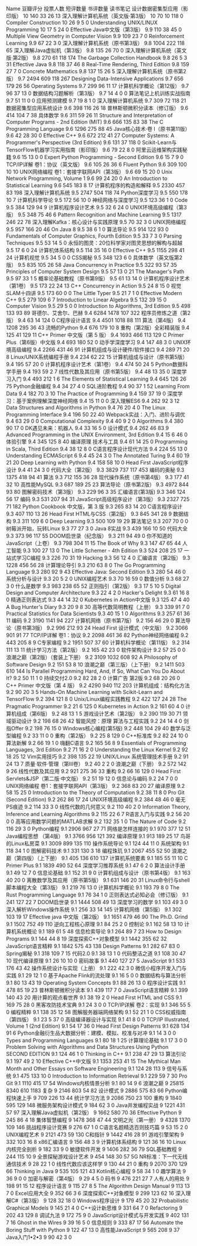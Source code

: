 Name	豆瓣评分	投票人数	短评数量	书评数量	读书笔记
设计数据密集型应用（影印版）	10	140	33	26	13
深入理解计算机系统（英文版·第3版）	10	70	10	118	0
Compiler Construction	10	26	9	5	0
Understanding UNIX/LINUX  Programming	10	17	5	24	0
Effective Java中文版（第3版）	9.9	110	38	45	0
Multiple View Geometry in Computer Vision	9.9	109	23	7	0
Reinforcement Learning	9.9	67	22	3	0
深入理解计算机系统（原书第3版）	9.8	1004	222	118	65
深入理解Java虚拟机（第3版）	9.8	135	26	70	0
深入理解计算机系统（英文版·第2版）	9.8	270	61	118	174
The Garbage Collection Handbook	9.8	26	5	3	31
Effective Java	9.8	118	37	46	8
Real-Time Rendering, Third Edition	9.8	159	27	7	0
Concrete Mathematics	9.8	137	15	26	5
深入理解计算机系统（原书第2版）	9.7	2494	609	118	267
Designing Data-Intensive Applications	9.7	656	179	26	56
Operating Systems	9.7	299	96	11	17
计算机科学概论（第12版）	9.7	96	37	13	0
数据结构习题解析（第3版）	9.7	14	4	0	0
算法笔记上机训练实战指南	9.7	51	11	0	0
应用预测建模	9.7	19	8	1	0
深入理解计算机系统	9.7	309	72	118	21
数据密集型应用系统设计	9.6	398	116	26	18
普林斯顿微积分读本（修订版）	9.6	414	104	7	38
具体数学	9.6	311	59	26	11
Structure and Interpretation of Computer Programs - 2nd Edition (MIT)	9.6	666	135	83	38
The  C Programming Language	9.6	1296	275	88	45
Java核心技术·卷 I（原书第11版）	9.6	42	28	30	0
Effective C++	9.6	672	212	41	27
Computer Systems: A Programmer&#39;s Perspective (3rd Edition)	9.6	131	37	118	0
Scikit-Learn与TensorFlow机器学习实用指南（影印版）	9.6	79	22	8	0
阿里云运维架构实践秘籍	9.6	15	13	0	0
Expert Python Programming - Second Edition	9.6	15	7	9	0
TCP/IP详解 卷1：协议（英文版）	9.6	105	26	36	6
Fluent Python	9.6	309	100	10	10
UNIX网络编程 卷1：套接字联网API（第3版）	9.6	69	15	20	0
Unix Network Programming, Volume 1	9.6	99	24	20	0
An Introduction to Statistical Learning	9.6	545	183	8	17
计算机程序的构造和解释	9.5	2330	457	83	198
深入理解计算机系统	9.5	2747	504	118	74
Python深度学习	9.5	550	178	10	7
计算机科学导论	9.5	172	56	10	0
神经网络与深度学习	9.5	123	36	1	0
Code	9.5	384	129	94	9
计算机程序设计艺术	9.5	32	6	24	0
UNIX环境高级编程（第3版）	9.5	348	75	46	6
Pattern Recognition and Machine Learning	9.5	1317	246	22	78
深入理解Kafka：核心设计与实践原理	9.5	70	32	3	0
UNIX网络编程	9.5	957	166	20	46
On Java 8	9.5	38	6	1	0
算法导论	9.5	914	122	93	0
Fundamentals of Computer Graphics, Fourth Edition	9.5	33	7	3	0
Parsing Techniques	9.5	53	14	5	0
永恒的图灵：20位科学家对图灵思想的解构与超越	9.5	17	6	0	24
计算机体系结构	9.5	114	35	16	0
Effective C++	9.5	1155	298	41	24
计算机视觉	9.5	34	5	0	0
CSS揭秘	9.5	348	123	6	0
具体数学（英文版第2版）	9.5	835	105	26	58
Java Concurrency in Practice	9.5	322	93	57	35
Principles of Computer System Design	9.5	57	13	0	21
The Manager&#39;s Path	9.5	97	33	1	5
概率论基础教程（原书第9版）	9.5	61	13	14	0
计算机程序设计艺术（第1卷）	9.5	173	22	24	13
C++ Concurrency in Action	9.5	24	8	15	0
视觉SLAM十四讲	9.5	173	60	0	0
The Little Typer	9.5	21	7	1	0
Effective Modern C++	9.5	279	109	6	7
Introduction to Linear Algebra	9.5	132	39	15	0
Computer Vision	9.5	29	5	0	0
Introduction to Algorithms, 3rd Edition	9.5	498	133	93	89
哥德尔、艾舍尔、巴赫	9.4	6284	1478	107	322
程序员修炼之道（第2版）	9.4	63	14	124	0
C程序设计语言	9.4	4501	1018	88	111
算法（第4版）	9.4	1208	295	36	43
流畅的Python	9.4	676	179	10	8
重构（第2版）全彩精装版	9.4	125	41	129	11
C++ Primer 中文版（第 5 版）	9.4	1693	466	113	129
C Primer Plus（第6版）中文版	9.4	693	180	52	0
动手学深度学习	9.4	147	48	3	0
UNIX环境高级编程	9.4	2266	431	46	91
计算机组成与设计硬件/软件接口	9.4	289	71	20	8
Linux/UNIX系统编程手册	9.4	234	62	22	15
计算机组成与设计（原书第5版）	9.4	195	57	20	0
计算机程序设计艺术（第1卷）	9.4	474	50	24	5
Python数据科学手册	9.4	193	59	2	7
线性代数及其应用（原书第5版）	9.4	48	13	35	0
深度学习入门	9.4	493	212	1	6
The Elements of Statistical Learning	9.4	645	126	26	75
Python金融编程	9.4	34	27	4	0
SQL进阶教程	9.4	90	37	1	52
Learning From Data	9.4	182	70	3	10
The Practice of Programming	9.4	159	37	19	0
深度学习：基于案例理解深度神经网络	9.4	15	11	0	0
深入理解ES6	9.4	262	92	3	12
Data Structures and Algorithms in Python	9.4	76	20	4	0
The Linux Programming Interface	9.4	196	50	22	40
Webpack实战：入门、进阶与调优	9.4	63	29	0	0
Computational Complexity	9.4	40	9	2	0
Algorithms	9.4	380	90	17	0
DK遇见未来：机器人	9.4	33	16	5	0
设计模式	9.4	262	46	83	9
Advanced Programming in the UNIX Environment, 3rd Edition	9.4	15	6	46	0
体验引擎	9.4	345	125	8	40
编译原理 技术与工具	9.4	61	14	25	0
Programming in Scala, Third Edition	9.4	38	12	8	0
C语言程序设计现代方法	9.4	224	55	13	0
Understanding ECMAScript 6	9.4	45	24	3	0
The Annotated Turing	9.4	60	19	21	20
Deep Learning with Python	9.4	158	58	10	0
Head First JavaScript程序设计	9.4	41	24	3	0
代码大全（第2版）	9.3	3829	737	117	453
编码的奥秘	9.3	1375	418	94	41
算法	9.3	712	155	36	28
现代操作系统（原书第4版）	9.3	177	41	32	10
高性能MySQL	9.3	687	189	25	23
算法导论（原书第2版）	9.3	4972	844	93	80
图解密码技术（第3版）	9.3	229	96	3	35
汇编语言(第3版)	9.3	346	124	56	17
编码	9.3	531	207	94	31
JavaScript高级程序设计（第3版）	9.3	2327	725	71	182
Python Cookbook 中文版，第 3 版	9.3	265	83	14	20
C语言程序设计	9.3	407	110	13	26
Head First HTML与CSS（第2版）	9.3	845	341	28	9
数据结构	9.3	311	109	6	0
Deep Learning	9.3	500	109	19	29
算法笔记	9.3	207	70	0	0
树莓派开始，玩转Linux	9.3	77	27	3	0
Java 8实战	9.3	439	166	10	50
代码大全	9.3	373	96	117	55
DOOM启世录（纪念版）	9.3	211	94	49	0
你不知道的JavaScript（上卷）	9.3	798	304	11	15
The Book of Why	9.3	147	47	65	44
人工智能	9.3	100	27	13	0
The Little Schemer - 4th Edition	9.3	524	208	25	17
一站式学习C编程	9.3	226	70	31	19
Hacking	9.3	56	12	4	0
汇编语言（第2版）	9.3	1228	456	56	28
计算理论导引	9.3	210	63	8	0
The Go Programming Language	9.3	280	92	9	43
Effective Java: Second Edition	9.3	280	54	46	0
系统分析与设计	9.3	20	5	2	0
UNIX编程艺术	9.3	70	16	59	0
数值分析	9.3	68	27	3	0
什么是数学	9.3	983	238	65	52
正则指引（第2版）	9.3	17	5	10	5
Digital Design and Computer Architecture	9.3	22	4	2	0
Hacker&#39;s Delight	9.3	61	16	8	0
精通正则表达式	9.3	44	14	32	0
Kubernetes in Action中文版	9.3	125	47	4	40
A Bug Hunter&#39;s Diary	9.3	20	9	8	30
高等代数简明教程（上册）	9.3	339	91	7	0
Practical Statistics for Data Scientists	9.3	40	15	1	0
Algorithms	9.3	257	61	36	11
编码	9.2	3190	1141	94	227
计算机网络（原书第7版）	9.2	156	46	29	0
算法导论（原书第3版）	9.2	996	212	93	24
Head First 设计模式（中文版）	9.2	3066	901	91	77
TCP/IP详解 卷1：协议	9.2	2098	461	36	82
Python神经网络编程	9.2	443	205	8	9
C专家编程	9.2	1951	507	37	60
计算机科学概论（第11版）	9.2	314	111	13	11
统计学习方法（第2版）	9.2	165	42	23	0
软件架构设计	9.2	57	25	0	0
浪潮之巅（第2版）（套装上下册）	9.2	3109	1032	608	92
A Philosophy of Software Design	9.2	151	53	8	10
浪潮之巅（第三版）（上下册）	9.2	1411	503	610	144
Is Parallel Programming Hard, And, If So, What Can You Do About It?	9.2	50	11	1	0
持续交付2.0	9.2	82	28	2	0
计算广告 第2版	9.2	68	20	26	0
C++ Primer 中文版（第 4 版）	9.2	4290	940	112	203
计算机组成：结构化方法	9.2	90	20	3	5
Hands-On Machine Learning with Scikit-Learn and TensorFlow	9.2	394	121	8	0
Unix/Linux编程实践教程	9.2	422	127	24	28
The Pragmatic Programmer	9.2	21	6	125	0
Kubernetes in Action	9.2	161	60	4	0
计算机组成（第6版）	9.2	48	13	1	5
游戏设计艺术（第2版）	9.2	390	119	30	71
领域驱动设计	9.2	198	68	26	42
智能风控：原理 算法与工程实践	9.2	24	14	4	0
剑指Offer	9.2	198	76	15	0
Windows核心编程(第5版)	9.2	448	104	29	40
数学与泛型编程	9.2	33	11	0	0
重构（第2版）	9.2	25	8	129	0
C++标准库	9.2	82	24	10	0
算法新解	9.2	66	19	1	0
嗨翻C语言	9.2	165	56	8	9
Essentials of Programming Languages, 3rd Edition	9.2	71	16	2	0
Understanding the Linux Kernel	9.2	92	18	25	12
Vim实用技巧	9.2	398	135	22	19
UNIX/Linux 系统管理技术手册	9.2	91	24	13	7
质量·软件·管理（第Ⅲ卷）	9.2	40	2	2	0
浪潮之巅（下册）	9.2	572	142	9	26
线性代数及其应用	9.2	921	275	36	33
重构	9.2	66	16	129	0
Head First Servlets&amp;JSP（第二版·中文版）	9.2	51	19	12	0
信息论与编码	9.2	24	7	0	0
UNIX网络编程 卷1：套接字联网API（第3版）	9.2	368	83	20	27
编译原理	9.2	58	15	25	0
Introduction to the Theory of Computation	9.2	38	11	8	0
Pro Git (Second Edition)	9.2	262	86	17	24
UNIX环境高级编程	9.2	384	48	46	0
毫无PS痕迹	9.2	114	33	3	0
线性代数的几何意义	9.2	110	40	2	0
Information Theory, Inference and Learning Algorithms	9.2	115	22	6	7
R语言入门与实践	9.2	56	20	0	0
高等应用数学问题的MATLAB求解	9.2	132	35	1	0
The Nature of Code	9.2	116	29	3	0
Python编程	9.1	2906	967	27	71
网络是怎样连接的	9.1	970	377	12	51
Java编程思想 （第4版）	9.1	3766	956	121	392
编译原理	9.1	913	189	25	17
鸟哥的Linux私房菜	9.1	3009	899	135	110
操作系统导论	9.1	124	44	11	0
系统架构	9.1	118	34	1	0
图解密码技术	9.1	331	130	3	18
编程珠玑	9.1	2067	455	52	50
浪潮之巅（第四版）（上下册）	9.1	405	136	610	137
计算机系统要素	9.1	185	55	11	10
C Primer Plus	9.1	1839	490	52	64
深度学习推荐系统	9.1	47	6	2	0
算法设计手册	9.1	49	12	7	0
信息论基础	9.1	152	31	9	0
计算机组成与设计（原书第4版）	9.1	163	40	20	0
离散数学及其应用（原书第5版）	9.1	631	146	20	31
Linux命令行与shell脚本编程大全（第3版）	9.1	219	76	13	0
计算机科学概论	9.1	193	79	8	0
The Rust Programming Language	9.1	76	34	1	0
正则表达式必知必会（修订版）	9.1	241	127	22	7
DOOM启世录	9.1	1444	508	49	13
深度学习的数学	9.1	103	49	3	0
深入解析Windows操作系统	9.1	256	33	14	145
计算机网络（第5版）	9.1	302	103	19	17
Effective java 中文版（第2版）	9.1	1651	479	46	90
The Ph.D. Grind	9.1	1502	752	49	110
逆向工程核心原理	9.1	84	25	2	0
控制论	9.1	162	58	13	10
计算机系统概论	9.1	189	61	5	48
信息检索导论	9.1	264	89	7	23
How to Design Programs	9.1	144	44	8	19
深度探索C++对象模型	9.1	1442	355	62	32
JavaScript语言精粹	9.1	1842	575	43	138
Design Patterns	9.1	282	67	83	0
Spring揭秘	9.1	318	109	7	15
代码2.0	9.1	38	13	1	0
代码整洁之道	9.1	108	30	47	10
现代编译原理	9.1	26	10	10	0
密码故事	9.1	440	127	27	5
JavaScript	9.1	533	176	43	42
操作系统设计与实现（上册）	9.1	222	42	3	0
微信小程序开发入门与实践	9.1	29	12	1	0
基于Apache Flink的流处理	9.1	16	5	0	0
数据结构与算法分析	9.1	80	13	43	19
Operating System Concepts	9.1	88	26	13	0
程序设计实践	9.1	478	85	19	23
普林斯顿微积分读本	9.1	439	117	7	0
JavaScript语言精粹	9.1	399	140	43	20
用计算的观点看世界	9.1	38	19	2	0
Head First HTML and CSS	9.1	169	75	28	0
黑客攻防技术宝典	9.1	24	3	0	0
TCP/IP详解 卷2：实现	9.1	346	55	5	0
编程精粹	9.1	138	35	12	58
图解服务器端网络架构	9.1	52	21	1	0
CSS权威指南（第四版）	9.1	23	5	37	0
高级编译器设计与实现	9.1	41	8	0	0
TCP/IP Illustrated, Volume 1 (2nd Edition)	9.1	54	17	36	0
Head First Design Patterns	9.1	628	134	91	6
Python金融衍生品大数据分析：建模、模拟、校准与对冲	9.1	14	3	0	0
Types and Programming Languages	9.1	80	18	1	25
计算理论基础	9.1	17	3	0	0
Problem Solving with Algorithms and Data Structures Using Python SECOND EDITION	9.1	124	46	1	0
Thinking in C++	9.1	238	47	29	13
算法引论	9.1	197	49	2	10
Effective C++中文版	9.1	1353	253	41	15
The Mythical Man Month and Other Essays on Software Engineering	9.1	124	28	113	9
信号与系统	9.1	475	133	10	0
Introduction to Information Retrieval	9.1	229	59	7	30
Pro Git	9.1	1110	415	17	54
Windows内核情景分析	9.1	80	14	9	6
浪潮之巅	9	25815	8340	610	1183
复杂	9	2146	803	54	82
设计模式	9	2886	575	83	66
Python编程快速上手	9	709	226	13	44
统计学习方法	9	2086	750	23	100
重构	9	1840	595	129	148
微服务架构设计模式	9	184	62	3	0
Java并发编程实战	9	1221	431	57	97
深入理解Java虚拟机（第2版）	9	1662	580	70	36
Effective Python	9	245	86	4	18
集体智慧编程	9	1478	368	47	44
文明之光（第一册）	9	4328	1370	109	146
挑战程序设计竞赛	9	276	67	1	0
C语言名题精选百则技巧篇	9	53	15	2	0
UNIX编程艺术	9	2121	473	59	130
C和指针	9	1442	416	28	91
游戏引擎架构	9	332	103	16	8
x86汇编语言	9	156	48	3	9
计算机体系结构	9	121	36	16	10
Linux内核完全剖析	9	182	33	9	0
敏捷软件开发	9	1406	282	36	79
SQL基础教程	9	244	115	10	9
全景探秘游戏设计艺术	9	454	148	30	57
5G NR标准：下一代无线通信技术	9	28	22	1	0
线性代数应该这样学	9	130	44	21	0
重构	9	2070	370	129	66
Thinking in Java	9	535	105	121	43
Kotlin核心编程	9	58	34	1	0
趣学算法	9	36	9	0	0
加密与解密（第4版）	9	29	4	5	0
码书	9	476	221	27	7
人有人的用处	9	198	91	15	12
程序设计语言	9	115	27	8	5
The Algorithm Design Manual	9	113	13	7	0
Excel应用大全	9	352	66	3	6
深度探索C++对象模型	9	299	123	62	16
深入理解C#（第3版）	9	128	32	18	0
Windows程序设计	9	179	45	20	32
Probabilistic Graphical Models	9	145	21	4	0
C++设计新思维	9	331	64	7	0
Refactoring	9	202	43	129	8
调试九法	9	172	75	9	0
JavaScript设计模式与开发实践	9	402	131	7	16
Ghost in the Wires	9	39	16	5	0
信息规则	9	333	87	17	56
Automate the Boring Stuff with Python	9	122	47	13	0
高性能JavaScript	9	565	208	9	37
Java入门1•2•3	9	90	42	3	0